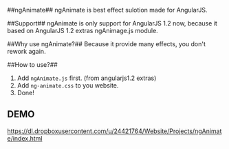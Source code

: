 ##ngAnimate##
ngAnimate is best effect sulotion made for AngularJS.

##Support##
ngAnimate is only support for AngularJS 1.2 now, because it based on AngularJS 1.2 extras ngAnimage.js module.

##Why use ngAnimate?##
Because it provide many effects, you don't rework again.

##How to use?##
1. Add `ngAnimate.js` first. (from angularjs1.2 extras)
2. Add `ng-animate.css` to you website.
3. Done!

## DEMO ##
https://dl.dropboxusercontent.com/u/24421764/Website/Projects/ngAnimate/index.html

